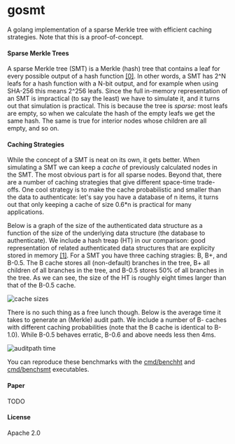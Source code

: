 # gosmt
A golang implementation of a sparse Merkle tree with efficient caching
strategies. Note that this is a proof-of-concept.

#### Sparse Merkle Trees
A sparse Merkle tree (SMT) is a Merkle (hash) tree that contains a leaf
for every possible output of a hash function
[[0]](http://www.links.org/files/RevocationTransparency.pdf).
In other words, a SMT has
2^N leafs for a hash function with a N-bit output, and for example when
using SHA-256 this means 2^256 leafs.
Since the full in-memory representation of an SMT is impractical (to say the
least) we have to simulate it, and it turns out that simulation is
practical. This is because the tree is _sparse_: most leafs are empty, so
when we calculate the hash of the empty leafs we get the same hash. The same
is true for interior nodes whose children are all empty, and so on.  

#### Caching Strategies
While the concept of a SMT is neat on its own, it gets better.
When simulating a SMT we can
keep a _cache_ of previously calculated nodes in the SMT. The most obvious part
is for all sparse nodes. Beyond that, there are a number of caching strategies
that give different space-time trade-offs. One cool strategy is to make the
cache probabilistic and smaller than the data to authenticate: let's say you
have a database of n items, it turns out that only keeping a cache of size 0.6*n
is practical for many applications.

Below is a graph of the size of the authenticated data structure as a function
of the size of the underlying data structure (the database to authenticate).
We include a hash treap (HT) in our comparison: good representation of
related authenticated data structures that are explicity stored in memory
[[1]](http://tamperevident.cs.rice.edu/papers/techreport-padbench.pdf).
For a SMT you have three caching stragies: B, B+, and B-0.5. The B cache stores
all (non-default) branches in the tree, B+ all children of all branches in the
tree, and B-0.5 stores 50% of all branches in the tree.
As we can see, the size of the HT is roughly eight times larger than that of
the B-0.5 cache.

![cache sizes](https://raw.github.com/pylls/gosmt/master/doc/cachesize.png)

There is no such thing as a free lunch though. Below is the average time it
takes to generate an (Merkle) audit path. We include a number of B- caches with
different caching probabilities (note that the B cache is identical to B-1.0).
While B-0.5 behaves erratic, B-0.6 and above needs less then 4ms.

![auditpath time](https://raw.github.com/pylls/gosmt/master/doc/auditpathgen.png)

You can reproduce these benchmarks with the 
[cmd/benchht](https://github.com/pylls/gosmt/tree/master/cmd/benchht) and
[cmd/benchsmt](https://github.com/pylls/gosmt/tree/master/cmd/benchsmt)
executables.

#### Paper
TODO

#### License
Apache 2.0

